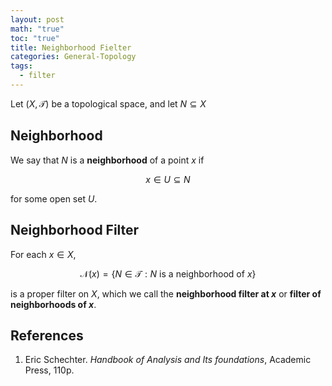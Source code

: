 ```yaml
---
layout: post
math: "true"
toc: "true"
title: Neighborhood Fielter
categories: General-Topology
tags:
  - filter
---
```

Let ${ (X,\mathcal{T}) }$ be a topological space, and let ${ N \subseteq X }$

## Neighborhood

We say that ${ N}$ is a **neighborhood** of a point ${ x }$ if

$$ x \in U \subseteq N $$

for some open set ${ U }$.

## Neighborhood Filter

For each ${ x \in X }$,

$$ \mathcal{N}(x) = \{ N \in \mathcal{T}: N \mbox{ is a neighborhood of } x \} $$

is a proper filter on ${ X }$, which we call the **neighborhood filter at ${ x }$** or **filter of neighborhoods of ${ x }$**.

## References

1. Eric Schechter. *Handbook of Analysis and Its foundations*, Academic Press, 110p.